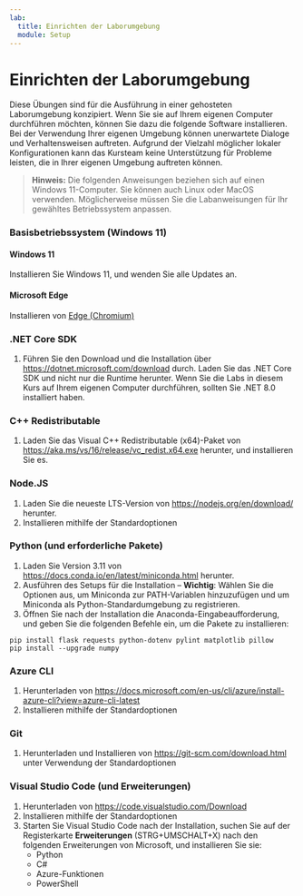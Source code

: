 ```yaml
---
lab:
  title: Einrichten der Laborumgebung
  module: Setup
---
```


# Einrichten der Laborumgebung

Diese Übungen sind für die Ausführung in einer gehosteten Laborumgebung konzipiert. Wenn Sie sie auf Ihrem eigenen Computer durchführen möchten, können Sie dazu die folgende Software installieren. Bei der Verwendung Ihrer eigenen Umgebung können unerwartete Dialoge und Verhaltensweisen auftreten. Aufgrund der Vielzahl möglicher lokaler Konfigurationen kann das Kursteam keine Unterstützung für Probleme leisten, die in Ihrer eigenen Umgebung auftreten können.

> **Hinweis:** Die folgenden Anweisungen beziehen sich auf einen Windows 11-Computer. Sie können auch Linux oder MacOS verwenden. Möglicherweise müssen Sie die Labanweisungen für Ihr gewähltes Betriebssystem anpassen.

### Basisbetriebssystem (Windows 11)

#### Windows 11

Installieren Sie Windows 11, und wenden Sie alle Updates an.

#### Microsoft Edge

Installieren von [Edge (Chromium)](https://microsoft.com/edge)

### .NET Core SDK

1. Führen Sie den Download und die Installation über https://dotnet.microsoft.com/download durch. Laden Sie das .NET Core SDK und nicht nur die Runtime herunter. Wenn Sie die Labs in diesem Kurs auf Ihrem eigenen Computer durchführen, sollten Sie .NET 8.0 installiert haben.

### C++ Redistributable

1. Laden Sie das Visual C++ Redistributable (x64)-Paket von https://aka.ms/vs/16/release/vc_redist.x64.exe herunter, und installieren Sie es.

### Node.JS

1. Laden Sie die neueste LTS-Version von https://nodejs.org/en/download/ herunter. 
2. Installieren mithilfe der Standardoptionen

### Python (und erforderliche Pakete)

1. Laden Sie Version 3.11 von https://docs.conda.io/en/latest/miniconda.html herunter. 
2. Ausführen des Setups für die Installation – **Wichtig**: Wählen Sie die Optionen aus, um Miniconda zur PATH-Variablen hinzuzufügen und um Miniconda als Python-Standardumgebung zu registrieren.
3. Öffnen Sie nach der Installation die Anaconda-Eingabeaufforderung, und geben Sie die folgenden Befehle ein, um die Pakete zu installieren: 

```
pip install flask requests python-dotenv pylint matplotlib pillow
pip install --upgrade numpy
```

### Azure CLI

1. Herunterladen von https://docs.microsoft.com/en-us/cli/azure/install-azure-cli?view=azure-cli-latest 
2. Installieren mithilfe der Standardoptionen

### Git

1. Herunterladen und Installieren von https://git-scm.com/download.html unter Verwendung der Standardoptionen


### Visual Studio Code (und Erweiterungen)

1. Herunterladen von https://code.visualstudio.com/Download 
2. Installieren mithilfe der Standardoptionen 
3. Starten Sie Visual Studio Code nach der Installation, suchen Sie auf der Registerkarte **Erweiterungen** (STRG+UMSCHALT+X) nach den folgenden Erweiterungen von Microsoft, und installieren Sie sie:
    - Python
    - C#
    - Azure-Funktionen
    - PowerShell
